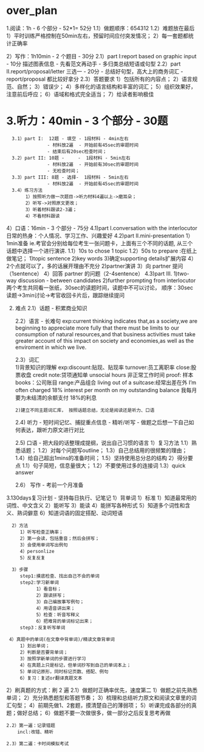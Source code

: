 # over_plan

1.阅读：1h        -   6 个部分   -  52*1= 52分
     1.1）做题顺序：654312
     1.2）难题放在最后
          1）平时训练严格控制在50min左右，预留时间应付突发情况；
          2）每一套题都统计正确率
   
   2）写作：1h10min   -   2 个题目  - 30分
      2.1）part I:report based on graphic input - 10分
           描述图表信息   -  先看范文再动手
                         -  多归类总结短语或句型
      2.2）part II.report/proposal/letter 三选一  - 20分
                         -  总结好句型，高大上的商务词汇
                         -  report/proposal 都比较好拿分
      2.3）答题要求
           1）包括所有的内容点；
           2）语言规范、自然；
           3）错误少；
           4）多样化的语言结构和丰富的词汇；
           5）组织效果好，注意前后呼应；
           6）语域和格式完全适当；
           7）给读者影响极佳
           
# 3.听力：40min     -   3 个部分    - 30题
      3.1）part I:  12题 - 填空 - 1段材料 - 4min左右  
                   - 材料放2遍  - 开始前有45sec的审题时间 
                   - 结束后有20sec检查时间；
      3.2）part II: 10题 -     -  1段材料 - 5min左右  
                   - 材料放2遍  - 开始前有30sec的审题时间 
                   - 无检查时间；
      3.3）part III: 8题 - 选择-  1段材料 - 5min左右  
                   - 材料放2遍  - 开始前有45sec的审题时间
      3.4）练习方法
           1）按照听力做一次题目->听力材料4遍以上->磨耳朵；
           2）听写->对照原文更改；
           3）听着材料跟读2-3遍；
           4）不看材料跟读
      
   4）口语：16min  -  3 个部分 -  75分
      4.1)part I.conversation with the interlocutor
          日常的热身：个人情况、学习工作、兴趣爱好
      4.2)part II.mini-presentation
          1）1min准备
            ie.考官会分别给每位考生一张问题卡，上面有三个不同的话题,
                从三个话题中选择一个进行演讲.
            1.1）10s to chose 1 topic
            1.2）50s to prepare :在纸上做笔记；
                 1)topic sentence
                 2)key words
                 3)确定supporting details扩展内容
                 4）2个点就可以了，多的话展开理由不充分
          2)partner演讲
          3）向 partner 提问 （1sentence）
          4）回答 partner 的问题（2-4sentence）
      4.3)part III.
           1)two-way discussion - between candidates
           2)further prompting from interlocutor
           两个考生共同看一张纸，30sec的读题时间，读题中不可以讨论，
           顺序：30sec读题->3min讨论->考官收回卡片后，跟踪继续提问

2. 难点
   2.1）话题  -  积累商业知识
   
   2.2）语言  -  长难句
        exp:current thinking indicates that,as a society,we 
            are beginning to appreciate more fully that 
            there must be limits to our consumption of 
            natural resources,and that business activities
            must take greater account of this impact on
            society and economies,as well as the 
            enviroment in which we live.
   
   2.3）词汇  
       1)背景知识的理解
        exp:discount:贴现、贴现率
            turnover:员工离职率
            close:股票收盘
            credit note:贷项通知单
            unsocial hours 非正常工作时间
            proof: 样本
            books：公司账目
            range:产品组合
            living out of a suitcase:经常出差在外
            I’m often charged 18% interest per month on my
            outstanding balance
            我每月要为未结清的余额支付 18%的利息

       2)建立不同主题词汇库， 按照话题总结，无论是阅读还是听力、口语     
        
   2.4) 听力 - 短时间记忆、捕捉重点信息
            - 精听/听写
            - 做题之后想一下自己如何表达，跟听力原文进行对比

   2.5) 口语  - 把大段的话整理成提纲，说出自己习惯的语言
        1）复习方法
           1.1）熟悉话题；
           1.2）对每个问题写outline；
           1.3）自己总结用的很频繁的理由；
           1.4）给自己超出1mins的准备时间；
           1.5）坚持使用总分总的结构
        2）得分要点
           1.1）句子简短，信息量很大；
           1.2）不要使用过多的连接词
           1.3）quick answer
   
   2.6） 写作  - 考前一个月准备
     
 3.130days复习计划  -  坚持每日执行、记笔记
   1）背单词
      1）标准
         1）知道最常用的词性、中文含义
         2）能听写
         3）能读
         4）能拼写各种形式
         5）知道多个词性和含义、熟词僻意
         6）知道词语的固定搭配、动词短语
      
      2）方法
         1）听写检查正确率；
         2）第一会读，包括重音；然后会拼写；
         3）会使用单词写出例句
         4）personlize
         5）反复反复
      
      3）步骤
         step1:摸底检查、找出自己不会的单词
         step2:学习新单词
               1）看音标；
               2）跟读拼写；
               3）自己编故事写例句；
               4）用语音讲出来；
               5）检查：听音写释义
               6）把难背的单词标记出来；
         step3：反复听写单词
     
     4）真题中的单词(在文章中背单词)/精读文章背单词
         1）划出单词；
         2）判断是否要背单词；
         3）按照学新单词的步骤进行学习
         4）在真题上只是标记，但单词抄写到自己的单词本上；
         5）单词记原形，同时标记页数、搭配、例句
         6）复习：复述or翻译真题文本

  2）刷真题的方式：刷 2 遍
    2.1）做题时正确率优先，速度第二
        1）做题之前先熟悉单词；
        2）充分熟悉题型和答题节奏；
        3）梳理和总结听力原文和阅读文章里的词汇句型；
        4）前期先做1、2套题，摸清楚自己的薄弱项；
        5）听课完成各部分的真题；做好总结；
        6）做题不要一次做很多，做一部分之后反复思考再做
               
    2.2）第一遍：记录错题
        incl:改错、精听

    2.3）第二遍：卡时间模拟考试

          
 
